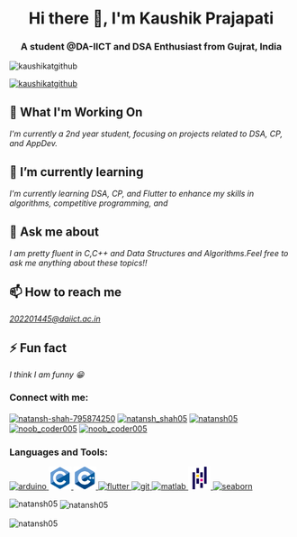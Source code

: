 <h1 align="center">Hi there 👋, I'm Kaushik Prajapati</h1>
<h3 align="center">A student @DA-IICT and DSA Enthusiast from Gujrat, India</h3>

<p align="left"> <img src="https://komarev.com/ghpvc/?username=kaushikatgithub&label=Profile%20views&color=0e75b6&style=flat" alt="kaushikatgithub" /> </p>

<p align="left"> <a href="https://github.com/ryo-ma/github-profile-trophy"><img src="https://github-profile-trophy.vercel.app/?username=kaushikatgithub" alt="kaushikatgithub" /></a> </p>

## 🔭 What I'm Working On
*I'm currently a 2nd year student, focusing on projects related to DSA, CP, and AppDev.*

## 🌱 I’m currently learning 
*I'm currently learning DSA, CP, and Flutter to enhance my skills in algorithms, competitive programming, and*

## 💬 Ask me about 
*I am pretty fluent in C,C++ and Data Structures and Algorithms.Feel free to ask me anything about these topics!!*

## 📫 How to reach me 
*202201445@daiict.ac.in*

## ⚡ Fun fact
*I think I am funny 😁*

<h3 align="left">Connect with me:</h3>
<p align="left">
<a href="https://linkedin.com/in/natansh-shah-795874250" target="blank"><img align="center" src="https://raw.githubusercontent.com/rahuldkjain/github-profile-readme-generator/master/src/images/icons/Social/linked-in-alt.svg" alt="natansh-shah-795874250" height="30" width="40" /></a>
<a href="https://instagram.com/natansh_shah05" target="blank"><img align="center" src="https://raw.githubusercontent.com/rahuldkjain/github-profile-readme-generator/master/src/images/icons/Social/instagram.svg" alt="natansh_shah05" height="30" width="40" /></a>
<a href="https://www.youtube.com/@natansh05" target="blank"><img align="center" src="https://raw.githubusercontent.com/rahuldkjain/github-profile-readme-generator/master/src/images/icons/Social/youtube.svg" alt="natansh05" height="30" width="40" /></a>
<a href="https://codeforces.com/profile/noob_coder05" target="blank"><img align="center" src="https://raw.githubusercontent.com/rahuldkjain/github-profile-readme-generator/master/src/images/icons/Social/codeforces.svg" alt="noob_coder005" height="30" width="40" /></a>
<a href="https://www.leetcode.com/noob_coder005" target="blank"><img align="center" src="https://raw.githubusercontent.com/rahuldkjain/github-profile-readme-generator/master/src/images/icons/Social/leet-code.svg" alt="noob_coder005" height="30" width="40" /></a>
</p>

<h3 align="left">Languages and Tools:</h3>
<p align="left"> <a href="https://www.arduino.cc/" target="_blank" rel="noreferrer"> <img src="https://cdn.worldvectorlogo.com/logos/arduino-1.svg" alt="arduino" width="40" height="40"/> </a> <a href="https://www.cprogramming.com/" target="_blank" rel="noreferrer"> <img src="https://raw.githubusercontent.com/devicons/devicon/master/icons/c/c-original.svg" alt="c" width="40" height="40"/> </a> <a href="https://www.w3schools.com/cpp/" target="_blank" rel="noreferrer"> <img src="https://raw.githubusercontent.com/devicons/devicon/master/icons/cplusplus/cplusplus-original.svg" alt="cplusplus" width="40" height="40"/> </a> <a href="https://flutter.dev" target="_blank" rel="noreferrer"> <img src="https://www.vectorlogo.zone/logos/flutterio/flutterio-icon.svg" alt="flutter" width="40" height="40"/> </a> <a href="https://git-scm.com/" target="_blank" rel="noreferrer"> <img src="https://www.vectorlogo.zone/logos/git-scm/git-scm-icon.svg" alt="git" width="40" height="40"/> </a> <a href="https://www.mathworks.com/" target="_blank" rel="noreferrer"> <img src="https://upload.wikimedia.org/wikipedia/commons/2/21/Matlab_Logo.png" alt="matlab" width="40" height="40"/> </a> <a href="https://pandas.pydata.org/" target="_blank" rel="noreferrer"> <img src="https://raw.githubusercontent.com/devicons/devicon/2ae2a900d2f041da66e950e4d48052658d850630/icons/pandas/pandas-original.svg" alt="pandas" width="40" height="40"/> </a> <a href="https://seaborn.pydata.org/" target="_blank" rel="noreferrer"> <img src="https://seaborn.pydata.org/_images/logo-mark-lightbg.svg" alt="seaborn" width="40" height="40"/> </a> </p>

<p><img align="left" src="https://github-readme-stats.vercel.app/api/top-langs?username=natansh05&show_icons=true&locale=en&layout=compact" alt="natansh05" /></p>

<p>&nbsp;<img align="center" src="https://github-readme-stats.vercel.app/api?username=natansh05&show_icons=true&locale=en" alt="natansh05" /></p>

<p><img align="center" src="https://github-readme-streak-stats.herokuapp.com/?user=natansh05&" alt="natansh05" /></p>
<!--
**kaushikatgithub/kaushikatgithub** is a ✨ _special_ ✨ repository because its `README.md` (this file) appears on your GitHub profile.

Here are some ideas to get you started:

- 🔭 I’m currently working on ...
- 🌱 I’m currently learning ...
- 👯 I’m looking to collaborate on ...
- 🤔 I’m looking for help with ...
- 💬 Ask me about ...
- 📫 How to reach me: ...
- 😄 Pronouns: ...
- ⚡ Fun fact: ...
-->
